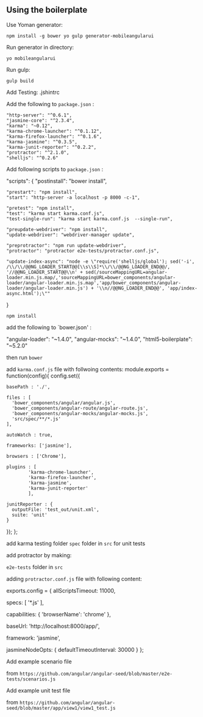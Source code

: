 ## Using the boilerplate

Use Yoman generator:

`npm install -g bower yo gulp generator-mobileangularui`

Run generator in directory:

`yo mobileangularui`

Run gulp:

`gulp build`


Add Testing:
.jshintrc

Add the following to `package.json` :

    "http-server": "^0.6.1",
    "jasmine-core": "^2.3.4",
    "karma": "~0.12",
    "karma-chrome-launcher": "^0.1.12",
    "karma-firefox-launcher": "^0.1.6",
    "karma-jasmine": "^0.3.5",
    "karma-junit-reporter": "^0.2.2",
    "protractor": "^2.1.0",
    "shelljs": "^0.2.6"


Add following scripts to `package.json` :

"scripts": {
    "postinstall": "bower install",

    "prestart": "npm install",
    "start": "http-server -a localhost -p 8000 -c-1",

    "pretest": "npm install",
    "test": "karma start karma.conf.js",
    "test-single-run": "karma start karma.conf.js  --single-run",

    "preupdate-webdriver": "npm install",
    "update-webdriver": "webdriver-manager update",

    "preprotractor": "npm run update-webdriver",
    "protractor": "protractor e2e-tests/protractor.conf.js",

    "update-index-async": "node -e \"require('shelljs/global'); sed('-i', /\\/\\/@@NG_LOADER_START@@[\\s\\S]*\\/\\/@@NG_LOADER_END@@/, '//@@NG_LOADER_START@@\\n' + sed(/sourceMappingURL=angular-loader.min.js.map/,'sourceMappingURL=bower_components/angular-loader/angular-loader.min.js.map','app/bower_components/angular-loader/angular-loader.min.js') + '\\n//@@NG_LOADER_END@@', 'app/index-async.html');\""
  }

`npm install`


add the following to `bower.json' :

"angular-loader": "~1.4.0",
    "angular-mocks": "~1.4.0",
    "html5-boilerplate": "~5.2.0"


then run `bower`







add `karma.conf.js` file with follwoing contents:
module.exports = function(config){
  config.set({

    basePath : './',

    files : [
      'bower_components/angular/angular.js',
      'bower_components/angular-route/angular-route.js',
      'bower_components/angular-mocks/angular-mocks.js',
      'src/spec/**/*.js'
    ],

    autoWatch : true,

    frameworks: ['jasmine'],

    browsers : ['Chrome'],

    plugins : [
            'karma-chrome-launcher',
            'karma-firefox-launcher',
            'karma-jasmine',
            'karma-junit-reporter'
            ],

    junitReporter : {
      outputFile: 'test_out/unit.xml',
      suite: 'unit'
    }

  });
};

add karma testing folder `spec` folder in `src` for unit tests

add protractor by making:

`e2e-tests` folder in `src`

adding `protractor.conf.js` file with following content:

exports.config = {
  allScriptsTimeout: 11000,

  specs: [
    '*.js'
  ],

  capabilities: {
    'browserName': 'chrome'
  },

  baseUrl: 'http://localhost:8000/app/',

  framework: 'jasmine',

  jasmineNodeOpts: {
    defaultTimeoutInterval: 30000
  }
};

Add example scenario file

from `https://github.com/angular/angular-seed/blob/master/e2e-tests/scenarios.js`

Add example unit test file

from `https://github.com/angular/angular-seed/blob/master/app/view1/view1_test.js`



